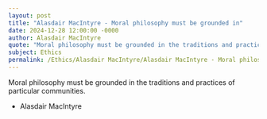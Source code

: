 ```yaml
---
layout: post
title: "Alasdair MacIntyre - Moral philosophy must be grounded in"
date: 2024-12-28 12:00:00 -0000
author: Alasdair MacIntyre
quote: "Moral philosophy must be grounded in the traditions and practices of particular communities."
subject: Ethics
permalink: /Ethics/Alasdair MacIntyre/Alasdair MacIntyre - Moral philosophy must be grounded in
---
```


Moral philosophy must be grounded in the traditions and practices of particular communities.

- Alasdair MacIntyre
